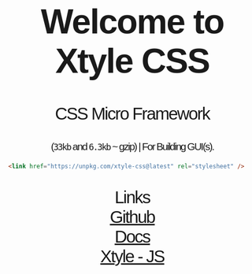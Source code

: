 <h1 style="font-size: 5em; letter-spacing: -2px; font-family: Georgia, sans-serif;" align="center">
   Welcome to <strong>Xtyle CSS</strong>
</h1>

<p align="center" style="font-size: 2.5em; letter-spacing: -2px; font-family: Georgia, sans-serif;" >
    CSS Micro Framework
</p>

<p align="center" style="font-size: 1.5em; letter-spacing: -2px; font-family: Georgia, sans-serif;" >
     (<code>33kb</code> and <code>6.3kb</code> ~ gzip)  | For Building GUI(s).
</p>

```html
<link href="https://unpkg.com/xtyle-css@latest" rel="stylesheet" />
```

<p align="center" style="font-size: 2.5em; letter-spacing: -2px; font-family: Georgia, sans-serif;" >
   Links 
   <br>
   <a href="https://github.com/hlop3z/xtyle-css" target="_blank">
   Github
   </a>
   <br>
   <a href="https://hlop3z.github.io/xtyle-css/" target="_blank">
   Docs
   </a>
   <br>
   <a href="https://github.com/hlop3z/xtyle" target="_blank">Xtyle - JS</a>
</p>
